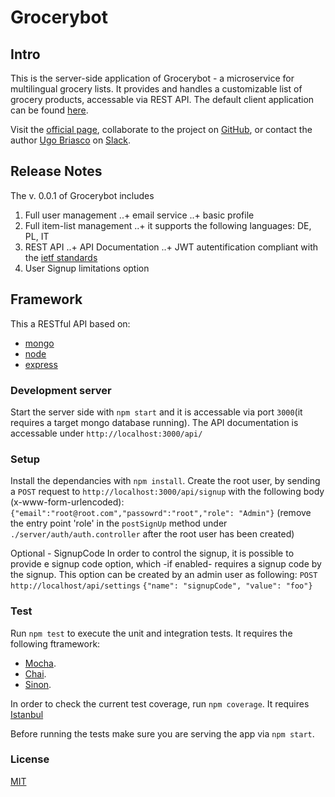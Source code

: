 # Grocerybot

## Intro
This is the server-side application of Grocerybot - a microservice for multilingual grocery lists. It provides and handles a customizable list of grocery products, accessable via REST API. The default client application can be found [here](https://github.com/ugobriasco/grocerybot-cli).

Visit the [official page](http://46.101.201.71:3000), collaborate to the project on [GitHub](https://github.com/ugobriasco/grocerybot-server), or contact the author [Ugo Briasco](http://ugobriasco.me) on [Slack](https://matchyourtie.slack.com/messages/general/whats_new/).

## Release Notes
The v. 0.0.1 of Grocerybot includes

1. Full user management
..+ email service
..+ basic profile
2. Full item-list management
..+ it supports the following languages: DE, PL, IT
3. REST API
..+ API Documentation
..+ JWT autentification compliant with the [ietf standards](https://tools.ietf.org/html/rfc6750 )
4. User Signup limitations option

## Framework
This a RESTful API based on:
+ [mongo](https://docs.mongodb.com/getting-started/shell/)
+ [node](https://nodejs.org/en/)
+ [express](http://expressjs.com/)

### Development server
Start the server side with `npm start` and it is accessable via port `3000`(it requires a target mongo database running). The API documentation is accessable under `http://localhost:3000/api/`

### Setup
Install the dependancies with `npm install`.
Create the root user, by sending a `POST` request to `http://localhost:3000/api/signup` with the following body (x-www-form-urlencoded):
`{"email":"root@root.com","passowrd":"root","role": "Admin"}` (remove the entry point 'role' in the `postSignUp` method under `./server/auth/auth.controller` after the root user has been created)

Optional -  SignupCode
In order to control the signup, it is possible to provide e signup code option, which -if enabled- requires a signup code by the signup. This option can be created by an admin user as following:
`POST http://localhost/api/settings`
`{"name": "signupCode", "value": "foo"}`

### Test
Run `npm test` to execute the unit and integration tests. It requires the following ftramework:
*  [Mocha](https://mochajs.org/).
*  [Chai](http://chaijs.com).
*  [Sinon](http://sinonjs.org).

In order to check the current test coverage, run `npm coverage`. It requires [Istanbul](https://istanbul.js.org/)

Before running the tests make sure you are serving the app via `npm start`.

### License
[MIT](https://github.com/ugobriasco/grocerybot-server/blob/master/LICENSE.md)
